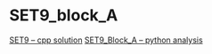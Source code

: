 # SET9_block_A
[SET9 – cpp solution](https://github.com/krevetka-is-afk/SET9_block_A/tree/main/SET9)
[SET9_Block_A – python analysis](https://github.com/krevetka-is-afk/SET9_block_A/tree/main/SET9_Block_A)
